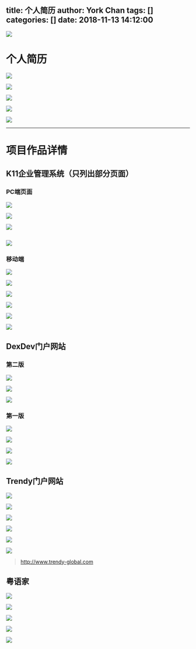 title: 个人简历
author: York Chan
tags: []
categories: []
date: 2018-11-13 14:12:00
---
![](http://image.psdpi.com/image/resume/resume/1.png)

<!-- less -->

# 个人简历

![](http://image.psdpi.com/image/resume/resume/1.png)

![](http://image.psdpi.com/image/resume/resume/2.png)

![](http://image.psdpi.com/image/resume/resume/3.png)

![](http://image.psdpi.com/image/resume/resume/4.png)

![](http://image.psdpi.com/image/resume/resume/5.png)

***

# 项目作品详情

## K11企业管理系统（只列出部分页面）

### PC端页面

![](http://image.psdpi.com/image/resume/k11/%E9%94%80%E5%94%AE%E6%95%B0%E6%8D%AEDashboard%201440.jpg)

![](http://image.psdpi.com/image/resume/k11/PC%E5%B7%A1%E5%9C%BAdashboard%201440.jpg)

![](http://image.psdpi.com/image/resume/k11/%E7%BB%9F%E8%AE%A1%E6%A6%82%E6%8B%AC%201440.jpg)

![]()

![](http://image.psdpi.com/image/resume/k11/%E9%97%AE%E9%A2%98%E7%AE%A1%E7%90%86%20%20%E5%BC%B9%E7%AA%97%E6%90%9C%E7%B4%A2%20%E9%BB%98%E8%AE%A4%E7%8A%B6%E6%80%81.jpg)


### 移动端

![](http://image.psdpi.com/image/resume/k11/%E9%94%80%E5%94%AE%E5%BD%95%E5%85%A5.png)

![](http://image.psdpi.com/image/resume/k11/%E5%B7%A1%E5%9C%BA%E8%AE%B0%E5%BD%95%20%E5%B7%A1%E5%9C%BA%E4%BA%BA%E5%91%98%E7%89%88.png)

![](http://image.psdpi.com/image/resume/k11/%E9%94%80%E5%94%AE%E6%95%B0%E6%8D%AE%20%E5%BC%B9%E7%AA%97.png)

![](http://image.psdpi.com/image/resume/k11/%E5%B7%A1%E5%9C%BA%E6%8E%92%E7%8F%AD%E8%A1%A8%20%E6%94%B6%E8%B5%B7.png)

![](http://image.psdpi.com/image/resume/k11/%E5%B7%A1%E5%9C%BA%E6%8E%92%E7%8F%AD%E8%A1%A8%20%E7%A7%BB%E5%8A%A8%E7%AB%AF%20%E5%B1%95%E5%BC%80.png)

![](http://image.psdpi.com/image/resume/k11/%E5%B7%A1%E5%9C%BA%E6%8E%92%E7%8F%AD%E8%A1%A8%20%E4%B8%8B%E6%BB%91%E7%9A%84%E6%97%B6%E5%80%99.png)


## DexDev门户网站

### 第二版

![](http://image.psdpi.com/image/resume/dexdev_v2/pc.jpg)

![](http://image.psdpi.com/image/resume/dexdev_v2/%E7%A7%BB%E5%8A%A8%E7%AB%AF.jpg)

![](http://image.psdpi.com/image/resume/dexdev_v2/%E7%A7%BB%E5%8A%A8%E7%AB%AFnav%E5%BC%B9%E7%AA%97.jpg)


### 第一版

![](http://image.psdpi.com/image/resume/dexdev/devdex_cover.png)

![](http://image.psdpi.com/image/resume/dexdev/pc_web_dexdev_v2.jpg)

![](http://image.psdpi.com/image/resume/dexdev/mb_web_dexdev_v2.jpg)

![](http://image.psdpi.com/image/resume/dexdev/mb_web_dexdev_nav_v2.jpg)


## Trendy门户网站

![](http://image.psdpi.com/image/resume/trendy/1.jpg)

![](http://image.psdpi.com/image/resume/trendy/2.jpg)

![](http://image.psdpi.com/image/resume/trendy/2-1.jpg)

![](http://image.psdpi.com/image/resume/trendy/3.jpg)

![](http://image.psdpi.com/image/resume/trendy/4.jpg)

![](http://image.psdpi.com/image/resume/trendy/5.jpg)

>http://www.trendy-global.com


## 粤语家

![](http://image.psdpi.com/image/resume/yueyujia/1.jpg)

![](http://image.psdpi.com/image/resume/yueyujia/2.jpg)

![](http://image.psdpi.com/image/resume/yueyujia/3.jpg)

![](http://image.psdpi.com/image/resume/yueyujia/4.jpg)

![](http://image.psdpi.com/image/resume/yueyujia/5.jpg)